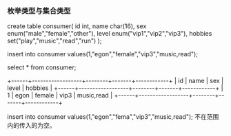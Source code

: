 ### 枚举类型与集合类型

create table consumer(
  id int,
  name char(16),
  sex enum("male","female","other"),
  level enum("vip1","vip2","vip3"),
  hobbies set("play","music","read","run")
  );


insert into consumer values(1,"egon","female","vip3","music,read");

select * from consumer;

+------+------------------+--------+-------+------------+
| id   | name             | sex    | level | hobbies    |
+------+------------------+--------+-------+------------+
|    1 | egon             | female | vip3  | music,read |
+------+------------------+--------+-------+------------+



insert into consumer values(1,"egon","fema","vip3","music,read");
不在范围内的传入的为空。
